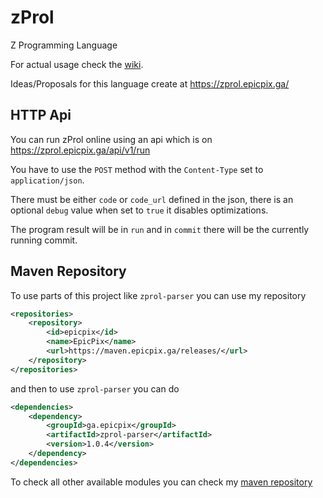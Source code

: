 # zProl

Z Programming Language

For actual usage check the [wiki](https://github.com/EpicPix/zProl/wiki).

Ideas/Proposals for this language create at https://zprol.epicpix.ga/

## HTTP Api

You can run zProl online using an api which is on https://zprol.epicpix.ga/api/v1/run

You have to use the `POST` method with the `Content-Type` set to `application/json`.

There must be either `code` or `code_url` defined in the json, there is an optional `debug` value when set to `true` it disables optimizations.

The program result will be in `run` and in `commit` there will be the currently running commit.

## Maven Repository

To use parts of this project like `zprol-parser` you can use my repository

```xml
<repositories>
    <repository>
        <id>epicpix</id>
        <name>EpicPix</name>
        <url>https://maven.epicpix.ga/releases/</url>
    </repository>
</repositories>
```

and then to use `zprol-parser` you can do

```xml
<dependencies>
    <dependency>
        <groupId>ga.epicpix</groupId>
        <artifactId>zprol-parser</artifactId>
        <version>1.0.4</version>
    </dependency>
</dependencies>
```

To check all other available modules you can check my [maven repository](https://maven.epicpix.ga/)